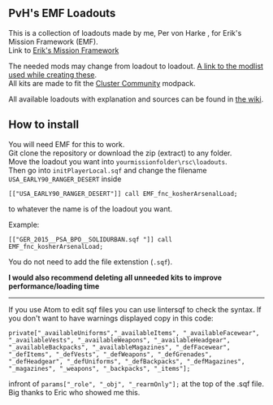 ## PvH's EMF Loadouts
This is a collection of loadouts made by me, Per von Harke , for Erik's Mission Framework (EMF).                                                        
Link to [Erik's Mission Framework](https://github.com/Tapawingo/Eric-s-Mission-Framework) 

The needed mods may change from loadout to loadout.
[A link to the modlist used while creating these](https://cluster-community.com/downloads/cc_core_aio.html).                      
All kits are made to fit the [Cluster Community](https://discord.gg/JggdMFz) modpack.

All available loadouts with explanation and sources can be found in [the wiki](https://github.com/PervonHarke/EMF_Kits/wiki).

## How to install
You will need EMF for this to work.                                                                           
Git clone the repository or download the zip (extract) to any folder.                                                         
Move the loadout you want into `yourmissionfolder\rsc\loadouts`.                                      
Then go into `initPlayerLocal.sqf` and change the filename `USA_EARLY90_RANGER_DESERT` inside 
```sqf
[["USA_EARLY90_RANGER_DESERT"]] call EMF_fnc_kosherArsenalLoad;
```
to whatever the name is of the loadout you want.

Example:
```sqf
[["GER_2015__PSA_BPO__SOLIDURBAN.sqf "]] call EMF_fnc_kosherArsenalLoad;
```
You do not need to add the file extenstion (`.sqf`). 

**I would also recommend deleting all unneeded kits to improve performance/loading time**

***
If you use Atom to edit sqf files you can use lintersqf to check the syntax. If you don't want to have warnings displayed copy in this code:
```sqf
private["_availableUniforms","_availableItems", "_availableFacewear", "_availableVests", "_availableWeapons", "_availableHeadgear", "_availableBackpacks", "_availableMagazines", "_defFacewear", "_defItems", "_defVests", "_defWeapons", "_defGrenades", "_defHeadgear", "_defUniforms", "_defBackpacks", "_defMagazines", "_magazines", "_weapons", "_backpacks", "_items"];
```
infront of `params["_role", "_obj", "_rearmOnly"];` at the top of the .sqf file.
Big thanks to Eric who showed me this. 
